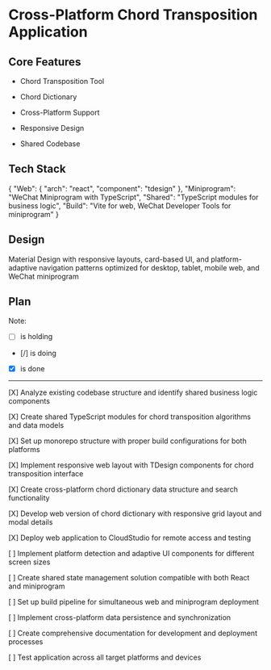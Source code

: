 # Cross-Platform Chord Transposition Application

## Core Features

- Chord Transposition Tool

- Chord Dictionary

- Cross-Platform Support

- Responsive Design

- Shared Codebase

## Tech Stack

{
  "Web": {
    "arch": "react",
    "component": "tdesign"
  },
  "Miniprogram": "WeChat Miniprogram with TypeScript",
  "Shared": "TypeScript modules for business logic",
  "Build": "Vite for web, WeChat Developer Tools for miniprogram"
}

## Design

Material Design with responsive layouts, card-based UI, and platform-adaptive navigation patterns optimized for desktop, tablet, mobile web, and WeChat miniprogram

## Plan

Note: 

- [ ] is holding
- [/] is doing
- [X] is done

---

[X] Analyze existing codebase structure and identify shared business logic components

[X] Create shared TypeScript modules for chord transposition algorithms and data models

[X] Set up monorepo structure with proper build configurations for both platforms

[X] Implement responsive web layout with TDesign components for chord transposition interface

[X] Create cross-platform chord dictionary data structure and search functionality

[X] Develop web version of chord dictionary with responsive grid layout and modal details

[X] Deploy web application to CloudStudio for remote access and testing

[ ] Implement platform detection and adaptive UI components for different screen sizes

[ ] Create shared state management solution compatible with both React and miniprogram

[ ] Set up build pipeline for simultaneous web and miniprogram deployment

[ ] Implement cross-platform data persistence and synchronization

[ ] Create comprehensive documentation for development and deployment processes

[ ] Test application across all target platforms and devices
